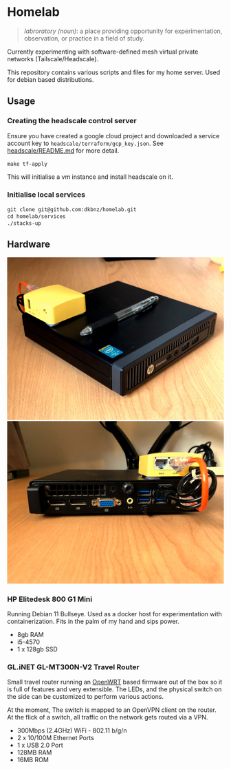 # Homelab

>*labroratory (noun)*: a place providing opportunity for experimentation, observation, or practice in a field of study.

Currently experimenting with software-defined mesh virtual private networks (Tailscale/Headscale).

This repository contains various scripts and files for my home server. Used for debian based distributions.

## Usage

### Creating the headscale control server

Ensure you have created a google cloud project and downloaded a service account key to `headscale/terraform/gcp_key.json`. See [headscale/README.md](./headscale/README.md) for more detail.

```shell
make tf-apply
```

This will initialise a vm instance and install headscale on it.

### Initialise local services

```shell
git clone git@github.com:dkbnz/homelab.git
cd homelab/services
./stacks-up
```

## Hardware

![Front image of homelab](img/front.jpg)
![Back image of homelab](img/back.jpg)

### HP Elitedesk 800 G1 Mini

Running Debian 11 Bullseye. Used as a docker host for experimentation with containerization. Fits in the palm of my hand and sips power.

- 8gb RAM
- i5-4570
- 1 x 128gb SSD

### GL.iNET GL-MT300N-V2 Travel Router

Small travel router running an [OpenWRT](https://openwrt.org/) based firmware out of the box so it is full of features and very extensible. The LEDs, and the physical switch on the side can be customized to perform various actions.

At the moment, The switch is mapped to an OpenVPN client on the router. At the flick of a switch, all traffic on the network gets routed via a VPN.

- 300Mbps (2.4GHz) WiFi - 802.11 b/g/n
- 2 x 10/100M Ethernet Ports
- 1 x USB 2.0 Port
- 128MB RAM
- 16MB ROM
